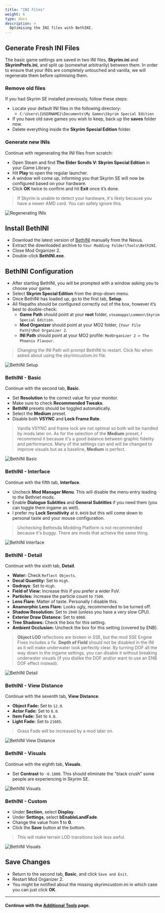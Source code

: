 ```yaml
---
title: "INI Files"
weight: 6
type: docs
description: >
  Optimising the INI files with BethINI.
---
```


## Generate Fresh INI Files

The basic game settings are saved in two INI files, **Skyrim.ini** and **SkyrimPrefs.ini**, and split up (somewhat arbitrarily) between them. In order to ensure that your INIs are completely untouched and vanilla, we will regenerate them before optimising them.

### Remove old files

If you had Skyrim SE installed previously, follow these steps:

* Locate your default INI files in the following directory:
  * `C:\Users\{USERNAME}\Documents\My Games\Skyrim Special Edition`
* If you have old save games you wish to keep, back up the **saves** folder now.
* Delete everything inside the **Skyrim Special Edition** folder.

### Generate new INIs

Continue with regenerating the INI files from scratch:

* Open Steam and find **The Elder Scrolls V: Skyrim Special Edition** in your Game Library.
* Hit **Play** to open the regular launcher.
* A window will come up, informing you that Skyrim SE will now be configured based on your hardware.
* Click **OK** twice to confirm and hit **Exit** once it’s done.

> If Skyrim is unable to detect your hardware, it's likely because you have a newer AMD card. You can safely ignore this.
 
![Regenerating INIs](/Pictures/tpf/initial-setup/regenerating-inis.png)

## Install BethINI

* Download the latest version of [BethINI](https://www.nexusmods.com/skyrimspecialedition/mods/4875) manually from the Nexus.
* Extract the downloaded archive to `Your Modding Folder\Tools\BethINI`.
* Close Mod Organizer 2.
* Double-click **BethINI.exe**.

## BethINI Configuration

* After starting BethINI, you will be prompted with a window asking you to choose your game.
* Select **Skyrim Special Edition** from the drop-down menu.
* Once BethINI has loaded up, go to the first tab, **Setup**.
* All filepaths should be configured correctly out of the box, however it’s best to double-check:
  * **Game Path** should point at your **root** folder, `steamapps\common\Skyrim Special Edition`.
  * **Mod Organizer** should point at your MO2 folder, `{Your File Path}\Mod Organizer 2`.
  * **INI Path** should point at your MO2 profile: `ModOrganizer 2 > The Phoenix Flavour`.

> Changing the INI Path will prompt BethINI to restart. Click No when asked about using the skyrimcustom.ini file.

![BethINI Setup](/Pictures/tpf/initial-setup/bethini-setup.png)

### BethINI - Basic

Continue with the second tab, **Basic**.

- Set **Resolution** to the correct value for your monitor.
- Make sure to check **Recommended Tweaks**.
- **BethINI** presets should be toggled automatically.
- Select the **Medium** preset.
- Disable both **VSYNC** and **Lock Frame Rate**.

> Vanilla VSYNC and frame lock are not optimal so both will be handled by mods later on. As for the selection of the **Medium** preset, I recommend it because it's a good balance between graphic fidelity and performance. Many of the settings can and will be changed to improve visuals but as a baseline, **Medium** is perfect.

![BethINI Basic](/Pictures/tpf/initial-setup/bethini-basic.png)

### BethINI - Interface

Continue with the fifth tab, **Interface**.

- Uncheck **Mod Manager Menu**. This will disable the menu entry leading to the Bethnet mods.
- Enable **Dialogue Subtitles** and **General Subtitles** if you need them (you can toggle them ingame as well).
- I prefer my **Lock Sensitivity** at `0.0450` but this will come down to personal taste and your mouse configuration.

> Unchecking Bethesda Modding Platform is not recommended because it's buggy. There are mods that achieve the same thing.

![BethINI Interface](/Pictures/tpf/initial-setup/bethini-interface.png)

### BethINI - Detail

Continue with the sixth tab, **Detail**.

- **Water:** Check `Reflect Objects`.
- **Decal Quantity:** Set to `High`.
- **Godrays**: Set to `High`.
- **Field of View:** Increase this if you prefer a wider FoV.
- **Particles:** Increase the particle count to `7500`.
- **Lens Flare:** Matter of taste. Personally I disable this.
- **Anamorphic Lens Flare:** Looks ugly, recommended to be turned off.
- **Shadow Resolution:** Set to `2048` (unless you have a very slow CPU).
- **Exterior Draw Distance:** Set to `8000`.
- **Tree Shadows:** Check the box for this setting.
- **Ambient Occlusion:** Uncheck the box for this setting (covered by ENB).

> **Object LOD** reflections are broken in SSE, but the mod SSE Engine Fixes includes a fix. **Depth of Field** should not be disabled in the INI as it will make underwater look perfectly clear. By turning DOF all the way down in the ingame settings, you can disable it without breaking underwater visuals (if you dislike the DOF and/or want to use an ENB DOF effect instead).

![BethINI Detail](/Pictures/tpf/initial-setup/bethini-detail.png)

### BethINI - View Distance

Continue with the seventh tab, **View Distance**.

- **Object Fade:** Set to `12.0`.
- **Actor Fade:** Set to `8.0`.
- **Item Fade:** Set to `4.0`.
- **Light Fade:** Set to `21605`.

> Grass Fade will be increased by a mod later on.

![BethINI View Distance](/Pictures/tpf/initial-setup/bethini-view-distance.png)

### BethINI - Visuals

Continue with the eighth tab, **Visuals**.

- Set **Contrast** to `-0.1800`. This should eliminate the "black crush" some people are experiencing in Skyrim SE.

![BethINI Visuals](/Pictures/tpf/initial-setup/bethini-visuals.png)

### BethINI - Custom

- Under **Section**, select **Display**.
- Under **Settings**, select **bEnableLandFade**.
- Change the value from **1** to **0**.
- Click the **Save** button at the bottom.

> This will make terrain LOD transitions look less awful.

![BethINI Visuals](/Pictures/tpf/initial-setup/bethini-custom.png)

## Save Changes

- Return to the second tab, **Basic**, and click `Save and Exit`.
- Restart Mod Organizer 2.
- You might be notified about the missing skyrimcustom.ini in which case you can just click **OK**.

---

#### Continue with the [Additional Tools](/tpf/initial-setup/additional-tools/) page.